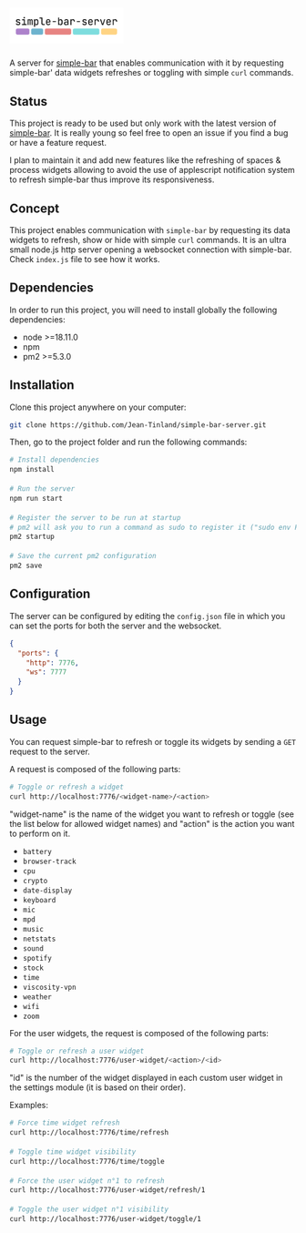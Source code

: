 # <img src="./images/logo-simple-bar-server.png" width="200" alt="simple-bar-server" />

A server for [simple-bar](https://www.jeantinland.com/en/toolbox/simple-bar) that enables communication with it by requesting simple-bar' data widgets refreshes or toggling with simple `curl` commands.

## Status

This project is ready to be used but only work with the latest version of [simple-bar](https://github.com/Jean-Tinland/simple-bar). It is really young so feel free to open an issue if you find a bug or have a feature request.

I plan to maintain it and add new features like the refreshing of spaces & process widgets allowing to avoid the use of applescript notification system to refresh simple-bar thus improve its responsiveness.

## Concept

This project enables communication with `simple-bar` by requesting its data widgets to refresh, show or hide with simple `curl` commands. It is an ultra small node.js http server opening a websocket connection with simple-bar. Check `index.js` file to see how it works.

## Dependencies

In order to run this project, you will need to install globally the following dependencies:

- node >=18.11.0
- npm
- pm2 >=5.3.0

## Installation

Clone this project anywhere on your computer:

```bash
git clone https://github.com/Jean-Tinland/simple-bar-server.git
```

Then, go to the project folder and run the following commands:

```bash
# Install dependencies
npm install

# Run the server
npm run start

# Register the server to be run at startup
# pm2 will ask you to run a command as sudo to register it ("sudo env PATH=...")
pm2 startup

# Save the current pm2 configuration
pm2 save
```

## Configuration

The server can be configured by editing the `config.json` file in which you can set the ports for both the server and the websocket.

```json
{
  "ports": {
    "http": 7776,
    "ws": 7777
  }
}
```

## Usage

You can request simple-bar to refresh or toggle its widgets by sending a `GET` request to the server.

A request is composed of the following parts:

```bash
# Toggle or refresh a widget
curl http://localhost:7776/<widget-name>/<action>
```

"widget-name" is the name of the widget you want to refresh or toggle (see the list below for allowed widget names) and "action" is the action you want to perform on it.

- `battery`
- `browser-track`
- `cpu`
- `crypto`
- `date-display`
- `keyboard`
- `mic`
- `mpd`
- `music`
- `netstats`
- `sound`
- `spotify`
- `stock`
- `time`
- `viscosity-vpn`
- `weather`
- `wifi`
- `zoom`

For the user widgets, the request is composed of the following parts:

```bash
# Toggle or refresh a user widget
curl http://localhost:7776/user-widget/<action>/<id>
```

"id" is the number of the widget displayed in each custom user widget in the settings module (it is based on their order).

Examples:

```bash
# Force time widget refresh
curl http://localhost:7776/time/refresh

# Toggle time widget visibility
curl http://localhost:7776/time/toggle

# Force the user widget n°1 to refresh
curl http://localhost:7776/user-widget/refresh/1

# Toggle the user widget n°1 visibility
curl http://localhost:7776/user-widget/toggle/1
```
